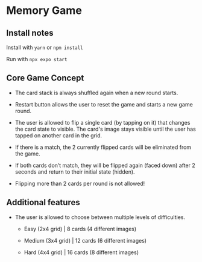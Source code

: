 # Memory Game

## Install notes

Install with `yarn` or `npm install`

Run with `npx expo start`

## Core Game Concept

- The card stack is always shuffled again when a new round starts.

- Restart button allows the user to reset the game and starts a new game round.

- The user is allowed to flip a single card (by tapping on it) that changes the card state to visible. The card's image stays visible until the user has tapped on another card in the grid.

- If there is a match, the 2 currently flipped cards will be eliminated from the game.

- If both cards don’t match, they will be flipped again (faced down) after 2 seconds and return to their initial state (hidden).

- Flipping more than 2 cards per round is not allowed!

## Additional features

- The user is allowed to choose between multiple levels of difficulties.

  - Easy (2x4 grid) | 8 cards (4 different images)

  - Medium (3x4 grid) | 12 cards (6 different images)

  - Hard (4x4 grid) | 16 cards (8 different images)
